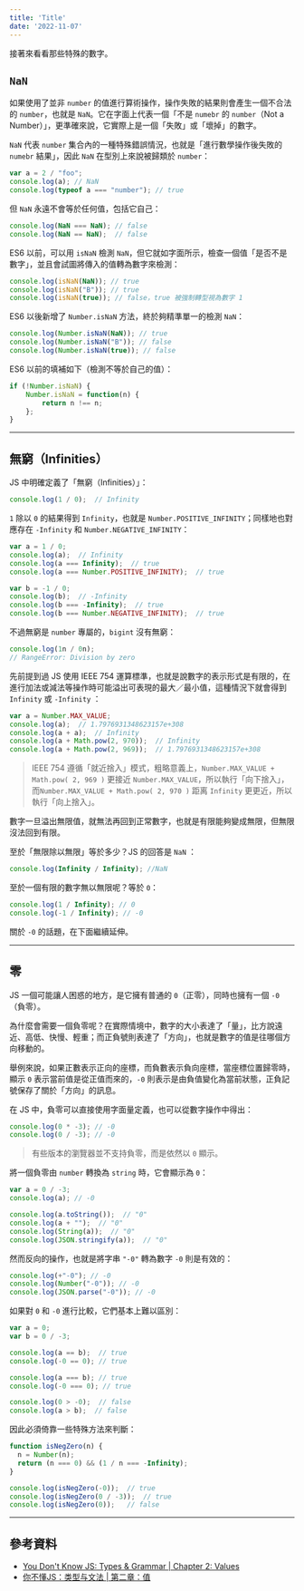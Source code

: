 ```yaml
---
title: 'Title'
date: '2022-11-07'
---
```


接著來看看那些特殊的數字。

## `NaN`
如果使用了並非 `number` 的值進行算術操作，操作失敗的結果則會產生一個不合法的 `number`，也就是 `NaN`。它在字面上代表一個「不是 `numebr` 的 `number`（Not a Number）」，更準確來說，它實際上是一個「失敗」或「壞掉」的數字。

`NaN` 代表 `number` 集合內的一種特殊錯誤情況，也就是「進行數學操作後失敗的 `numebr` 結果」，因此 `NaN` 在型別上來說被歸類於 `number`：
```js
var a = 2 / "foo";
console.log(a); // NaN
console.log(typeof a === "number");	// true
```

但 `NaN` 永遠不會等於任何值，包括它自己：
```js
console.log(NaN === NaN); // false
console.log(NaN == NaN);  // false
```

ES6 以前，可以用 `isNaN` 檢測 `NaN`，但它就如字面所示，檢查一個值「是否不是數字」，並且會試圖將傳入的值轉為數字來檢測：
```js
console.log(isNaN(NaN)); // true
console.log(isNaN("B")); // true
console.log(isNaN(true)); // false，true 被強制轉型視為數字 1
```

ES6 以後新增了 `Number.isNaN` 方法，終於夠精準單一的檢測 `NaN`：
```js
console.log(Number.isNaN(NaN)); // true
console.log(Number.isNaN("B")); // false
console.log(Number.isNaN(true)); // false
```

ES6 以前的填補如下（檢測不等於自己的值）：
```js
if (!Number.isNaN) {
	Number.isNaN = function(n) {
		return n !== n;
	};
}
```

---

## 無窮（Infinities）

JS 中明確定義了「無窮（Infinities）」：
```js
console.log(1 / 0);  // Infinity
```

`1` 除以 `0` 的結果得到 `Infinity`，也就是 `Number.POSITIVE_INFINITY`；同樣地也對應存在 `-Infinity` 和 `Number.NEGATIVE_INFINITY`：
```js
var a = 1 / 0;
console.log(a);  // Infinity
console.log(a === Infinity);  // true
console.log(a === Number.POSITIVE_INFINITY);  // true

var b = -1 / 0;
console.log(b);  // -Infinity
console.log(b === -Infinity);  // true
console.log(b === Number.NEGATIVE_INFINITY);  // true
```

不過無窮是 `number` 專屬的，`bigint` 沒有無窮：
```js
console.log(1n / 0n);
// RangeError: Division by zero
```

先前提到過 JS 使用 IEEE 754 運算標準，也就是說數字的表示形式是有限的，在進行加法或減法等操作時可能溢出可表現的最大／最小值，這種情況下就會得到 `Infinity` 或 `-Infinity` ：
```js
var a = Number.MAX_VALUE;
console.log(a);  // 1.7976931348623157e+308
console.log(a + a);  // Infinity
console.log(a + Math.pow(2, 970));  // Infinity
console.log(a + Math.pow(2, 969));  // 1.7976931348623157e+308
```

> IEEE 754 遵循「就近捨入」模式，粗略意義上，`Number.MAX_VALUE + Math.pow( 2, 969 )` 更接近 `Number.MAX_VALUE`，所以執行「向下捨入」，而`Number.MAX_VALUE + Math.pow( 2, 970 )` 距离 `Infinity` 更更近，所以執行「向上捨入」。

數字一旦溢出無限值，就無法再回到正常數字，也就是有限能夠變成無限，但無限沒法回到有限。

至於「無限除以無限」等於多少？JS 的回答是 `NaN` ：
```js
console.log(Infinity / Infinity); //NaN
```

至於一個有限的數字無以無限呢？等於 `0`：
```js
console.log(1 / Infinity); // 0
console.log(-1 / Infinity); // -0
```

關於 `-0` 的話題，在下面繼續延伸。

---

## 零
JS 一個可能讓人困惑的地方，是它擁有普通的 `0`（正零），同時也擁有一個 `-0`（負零）。

為什麼會需要一個負零呢？在實際情境中，數字的大小表達了「量」，比方說遠近、高低、快慢、輕重；而正負號則表達了「方向」，也就是數字的值是往哪個方向移動的。

舉例來說，如果正數表示正向的座標，而負數表示負向座標，當座標位置歸零時，顯示 `0` 表示當前值是從正值而來的，`-0` 則表示是由負值變化為當前狀態，正負記號保存了關於「方向」的訊息。

在 JS 中，負零可以直接使用字面量定義，也可以從數字操作中得出：
```js
console.log(0 * -3); // -0
console.log(0 / -3); // -0
```

> 有些版本的瀏覽器並不支持負零，而是依然以 `0` 顯示。

將一個負零由 `number` 轉換為 `string` 時，它會顯示為 `0`：
```js
var a = 0 / -3;
console.log(a); // -0

console.log(a.toString());  // "0"
console.log(a + "");  // "0"
console.log(String(a));  // "0"
console.log(JSON.stringify(a));  // "0"
```

然而反向的操作，也就是將字串 `"-0"` 轉為數字 `-0` 則是有效的：
```js
console.log(+"-0"); // -0
console.log(Number("-0")); // -0
console.log(JSON.parse("-0")); // -0
```

如果對 `0` 和 `-0` 進行比較，它們基本上難以區別：
```js
var a = 0;
var b = 0 / -3;

console.log(a == b);  // true
console.log(-0 == 0); // true

console.log(a === b); // true
console.log(-0 === 0); // true

console.log(0 > -0);  // false
console.log(a > b);  // false
```

因此必須倚靠一些特殊方法來判斷：
```js
function isNegZero(n) {
  n = Number(n);
  return (n === 0) && (1 / n === -Infinity);
}

console.log(isNegZero(-0));  // true
console.log(isNegZero(0 / -3));  // true
console.log(isNegZero(0));   // false
```

---

## 參考資料
- [You Don't Know JS: Types & Grammar | Chapter 2: Values](https://github.com/getify/You-Dont-Know-JS/blob/1st-ed/types%20%26%20grammar/ch2.md)
- [你不懂JS：类型与文法 | 第二章：值](https://github.com/CuiFi/You-Dont-Know-JS-CN/blob/master/types%20%26%20grammar/ch2.md)
